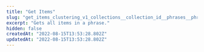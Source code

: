 ```yaml
---
title: "Get Items"
slug: "get_items_clustering_v1_collections__collection_id__phrases__phrase_id__items_get"
excerpt: "Gets all items in a phrase."
hidden: false
createdAt: "2022-08-15T13:53:28.802Z"
updatedAt: "2022-08-15T13:53:28.802Z"
---
```


